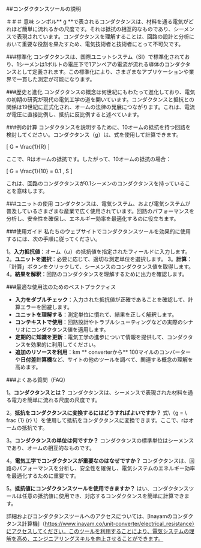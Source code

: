 ##コンダクタンスツールの説明

＃＃＃ 意味
シンボル** g **で表されるコンダクタンスは、材料を通る電気がどれほど簡単に流れるかの尺度です。それは抵抗の相互的なものであり、シーメンスで表現されています。コンダクタンスを理解することは、回路の設計と分析において重要な役割を果たすため、電気技術者と技術者にとって不可欠です。

###標準化
コンダクタンスは、国際ユニットシステム（SI）で標準化されており、1シーメンは1ボルトの電圧下で1アンペアの電流が流れる導体のコンダクタンスとして定義されます。この標準化により、さまざまなアプリケーションや業界で一貫した測定が可能になります。

###歴史と進化
コンダクタンスの概念は何世紀にもわたって進化しており、電気の初期の研究が現代の電気工学の道を開いています。コンダクタンスと抵抗との関係は19世紀に正式化され、オームの法律の発展につながります。これは、電流が電圧に直接比例し、抵抗に反比例すると述べています。

###例の計算
コンダクタンスを説明するために、10オームの抵抗を持つ回路を検討してください。コンダクタンス（g）は、式を使用して計算できます。

\[ G = \frac{1}{R} \]

ここで、Rはオームの抵抗です。したがって、10オームの抵抗の場合：

\[ G = \frac{1}{10} = 0.1 \, S \]

これは、回路のコンダクタンスが0.1シーメンのコンダクタンスを持っていることを意味します。

###ユニットの使用
コンダクタンスは、電気システム、および電気システムが普及しているさまざまな産業で広く使用されています。回路のパフォーマンスを分析し、安全性を確保し、エネルギー効率を最適化するのに役立ちます。

###使用ガイド
私たちのウェブサイトでコンダクタンスツールを効果的に使用するには、次の手順に従ってください。

1。**入力抵抗値**：オーム（ω）の抵抗値を指定されたフィールドに入力します。
2。**ユニットを選択**：必要に応じて、適切な測定単位を選択します。
3。**計算**：「計算」ボタンをクリックして、シーメンスのコンダクタンス値を取得します。
4。**結果を解釈**：回路のコンダクタンスを理解するために出力を確認します。

###最適な使用法のためのベストプラクティス
-  **入力をダブルチェック**：入力された抵抗値が正確であることを確認して、計算エラーを回避します。
-  **ユニットを理解する**：測定単位に慣れて、結果を正しく解釈します。
-  **コンテキストで使用**：回路設計やトラブルシューティングなどの実際のシナリオにコンダクタンス値を適用します。
-  **定期的に知識を更新**：電気工学の進歩について情報を提供して、コンダクタンスを効果的に利用してください。
-  **追加のリソースを利用**：km ** converterから** 100マイルのコンバーターや**日付差計算機**など、サイトの他のツールを調べて、関連する概念の理解を高めます。

###よくある質問（FAQ）

1。**コンダクタンスとは？**
コンダクタンスは、シーメンスで表現された材料を通る電力を簡単に流れる尺度の尺度です。

2。**抵抗をコンダクタンスに変換するにはどうすればよいですか？**
式\（g = \ frac {1} {r} \）を使用して抵抗をコンダクタンスに変換できます。ここで、rはオームの抵抗です。

3。**コンダクタンスの単位は何ですか？**
コンダクタンスの標準単位はシーメンスであり、オームの相互的なものです。

4。**電気工学でコンダクタンスが重要なのはなぜですか？**
コンダクタンスは、回路のパフォーマンスを分析し、安全性を確保し、電気システムのエネルギー効率を最適化するために重要です。

5。**抵抗値にコンダクタンスツールを使用できますか？**
はい、コンダクタンスツールは任意の抵抗値に使用でき、対応するコンダクタンスを簡単に計算できます。

詳細およびコンダクタンスツールへのアクセスについては、[Inayamのコンダクタンス計算機]（https://www.inayam.co/unit-converter/electrical_resistance）にアクセスしてください。このツールを利用することにより、電気システムの理解を高め、エンジニアリングスキルを向上させることができます。